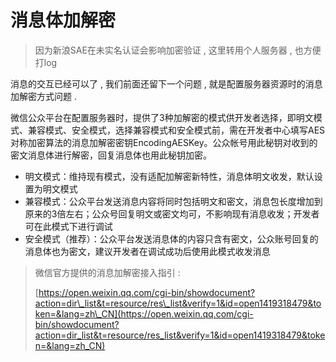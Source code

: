 # 消息体加解密

> 因为新浪SAE在未实名认证会影响加密验证 , 这里转用个人服务器 , 也方便打log

消息的交互已经可以了 , 我们前面还留下一个问题 , 就是配置服务器资源时的消息加解密方式问题 .

微信公众平台在配置服务器时，提供了3种加解密的模式供开发者选择，即明文模式、兼容模式、安全模式，选择兼容模式和安全模式前，需在开发者中心填写AES对称加密算法的消息加解密密钥EncodingAESKey。公众帐号用此秘钥对收到的密文消息体进行解密，回复消息体也用此秘钥加密。

* 明文模式：维持现有模式，没有适配加解密新特性，消息体明文收发，默认设置为明文模式
* 兼容模式：公众平台发送消息内容将同时包括明文和密文，消息包长度增加到原来的3倍左右；公众号回复明文或密文均可，不影响现有消息收发；开发者可在此模式下进行调试
* 安全模式（推荐）：公众平台发送消息体的内容只含有密文，公众账号回复的消息体也为密文，建议开发者在调试成功后使用此模式收发消息

> 微信官方提供的消息加解密接入指引 :
>
> [https://open.weixin.qq.com/cgi-bin/showdocument?action=dir\_list&t=resource/res\_list&verify=1&id=open1419318479&token=&lang=zh\_CN](https://open.weixin.qq.com/cgi-bin/showdocument?action=dir_list&t=resource/res_list&verify=1&id=open1419318479&token=&lang=zh_CN)





